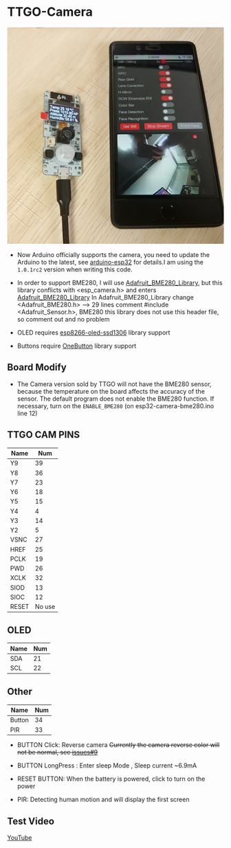 TTGO-Camera
=====================

![pic](image/1.jpg)

- Now Arduino officially supports the camera, you need to update the Arduino to the latest, see [arduino-esp32](https://github.com/espressif/arduino-esp32/releases) for details.I am using the `1.0.1rc2` version when writing this code.
  
- In order to support BME280, I will use [Adafruit_BME280_Library](https://github.com/adafruit/Adafruit_BME280_Library), but this library conflicts with <esp_camera.h> and enters [Adafruit_BME280_Library](https://github.com/adafruit/Adafruit_BME280_Library) In Adafruit_BME280_Library change <Adafruit_BME280.h> --> 29 lines comment #include <Adafruit_Sensor.h>, BME280 this library does not use this header file, so comment out and no problem

- OLED requires [esp8266-oled-ssd1306](https://github.com/ThingPulse/esp8266-oled-ssd1306) library support
  
- Buttons require [OneButton](https://github.com/mathertel/OneButton) library support

## Board Modify
- The Camera version sold by TTGO will not have the BME280 sensor, because the temperature on the board affects the accuracy of the sensor. The default program does not enable the BME280 function. If necessary, turn on the `ENABLE_BME280` (on esp32-camera-bme280.ino line 12)

## TTGO CAM PINS
| Name  | Num    |
| ----- | ------ |
| Y9    | 39     |
| Y8    | 36     |
| Y7    | 23     |
| Y6    | 18     |
| Y5    | 15     |
| Y4    | 4      |
| Y3    | 14     |
| Y2    | 5      |
| VSNC  | 27     |
| HREF  | 25     |
| PCLK  | 19     |
| PWD   | 26     |
| XCLK  | 32     |
| SIOD  | 13     |
| SIOC  | 12     |
| RESET | No use |

## OLED
| Name | Num |
| ---- | --- |
| SDA  | 21  |
| SCL  | 22  |

## Other
| Name   | Num |
| ------ | --- |
| Button | 34  |
| PIR    | 33  |

* BUTTON Click: Reverse camera ~~Currently the camera reverse color will not be normal, see [issues#9](https://github.com/espressif/esp32-camera/issues/9)~~

* BUTTON LongPress : Enter sleep Mode , Sleep current ~6.9mA
  
* RESET BUTTON: When the battery is powered, click to turn on the power

* PIR: Detecting human motion and will display the first screen



## Test Video
[YouTube](https://www.youtube.com/watch?v=CibcsmurTbo)